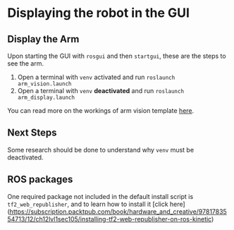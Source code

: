 # Displaying the robot in the GUI

## Display the Arm
Upon starting the GUI with `rosgui` and then `startgui`, these are the steps to see the arm.

1) Open a terminal with `venv` activated and run `roslaunch arm_vision.launch`
2) Open a terminal with `venv` **deactivated** and run `roslaunch arm_display.launch`

You can read more on the workings of arm vision template [here](http://wiki.ros.org/ros3djs/Tutorials/VisualizingAURDF).

## Next Steps
Some research should be done to understand why `venv` must be deactivated.

## ROS packages
One required package not included in the default install script is `tf2_web_republisher`, and to learn how to install it [click here] (https://subscription.packtpub.com/book/hardware_and_creative/9781783554713/12/ch12lvl1sec105/installing-tf2-web-republisher-on-ros-kinetic)
